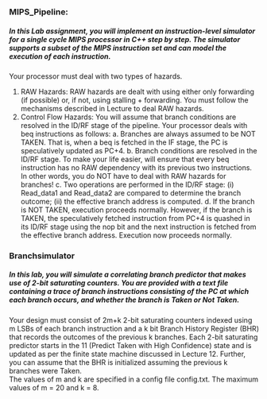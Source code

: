### MIPS_Pipeline:
##### In this Lab assignment, you will implement an instruction-level simulator for a single cycle MIPS processor in C++ step by step. The simulator supports a subset of the MIPS instruction set and can model the execution of each instruction.
Your processor must deal with two types of hazards.
1. RAW Hazards: RAW hazards are dealt with using either only forwarding (if possible) or,
if not, using stalling + forwarding. You must follow the mechanisms described in Lecture
to deal RAW hazards.
2. Control Flow Hazards: You will assume that branch conditions are resolved in the
ID/RF stage of the pipeline. Your processor deals with beq instructions as follows:
a. Branches are always assumed to be NOT TAKEN. That is, when a beq is fetched
in the IF stage, the PC is speculatively updated as PC+4.
b. Branch conditions are resolved in the ID/RF stage. To make your life easier,
will ensure that every beq instruction has no RAW dependency with its
previous two instructions. In other words, you do NOT have to deal with
RAW hazards for branches!
c. Two operations are performed in the ID/RF stage: (i) Read_data1 and
Read_data2 are compared to determine the branch outcome; (ii) the effective
branch address is computed.
d. If the branch is NOT TAKEN, execution proceeds normally. However, if the
branch is TAKEN, the speculatively fetched instruction from PC+4 is quashed in
its ID/RF stage using the nop bit and the next instruction is fetched from the
effective branch address. Execution now proceeds normally.
### Branchsimulator
##### In this lab, you will simulate a correlating branch predictor that makes use of 2-bit saturating counters. You are provided with a text file containing a trace of branch instructions consisting of the PC at which each branch occurs, and whether the branch is Taken or Not Taken. 
Your design must consist of 2m+k 2-bit saturating counters indexed using m LSBs of each branch instruction and a k bit Branch History Register (BHR) that records the outcomes of the previous k branches. Each 2-bit saturating predictor starts in the 11 (Predict Taken with High Confidence) state and is updated as per the finite state machine discussed in Lecture 12. Further, you can assume that the BHR is initialized assuming the previous k branches were Taken.  
The values of m and k are specified in a config file config.txt. 
The maximum values of m = 20 and k = 8.


